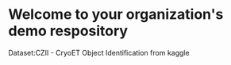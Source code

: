 # Welcome to your organization's demo respository
Dataset:CZII - CryoET Object Identification from kaggle
